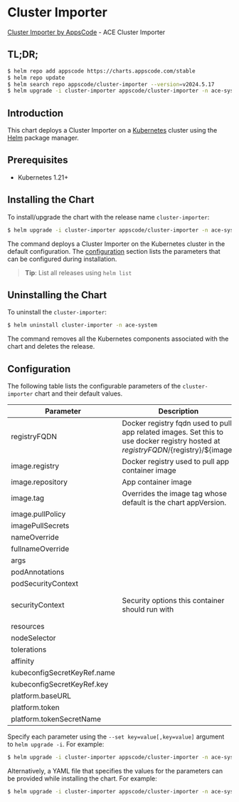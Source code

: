 # Cluster Importer

[Cluster Importer by AppsCode](https://github.com/bytebuilders) - ACE Cluster Importer

## TL;DR;

```bash
$ helm repo add appscode https://charts.appscode.com/stable
$ helm repo update
$ helm search repo appscode/cluster-importer --version=v2024.5.17
$ helm upgrade -i cluster-importer appscode/cluster-importer -n ace-system --create-namespace --version=v2024.5.17
```

## Introduction

This chart deploys a Cluster Importer on a [Kubernetes](http://kubernetes.io) cluster using the [Helm](https://helm.sh) package manager.

## Prerequisites

- Kubernetes 1.21+

## Installing the Chart

To install/upgrade the chart with the release name `cluster-importer`:

```bash
$ helm upgrade -i cluster-importer appscode/cluster-importer -n ace-system --create-namespace --version=v2024.5.17
```

The command deploys a Cluster Importer on the Kubernetes cluster in the default configuration. The [configuration](#configuration) section lists the parameters that can be configured during installation.

> **Tip**: List all releases using `helm list`

## Uninstalling the Chart

To uninstall the `cluster-importer`:

```bash
$ helm uninstall cluster-importer -n ace-system
```

The command removes all the Kubernetes components associated with the chart and deletes the release.

## Configuration

The following table lists the configurable parameters of the `cluster-importer` chart and their default values.

|          Parameter          |                                                             Description                                                              |                                                                    Default                                                                     |
|-----------------------------|--------------------------------------------------------------------------------------------------------------------------------------|------------------------------------------------------------------------------------------------------------------------------------------------|
| registryFQDN                | Docker registry fqdn used to pull app related images. Set this to use docker registry hosted at ${registryFQDN}/${registry}/${image} | <code>ghcr.io</code>                                                                                                                           |
| image.registry              | Docker registry used to pull app container image                                                                                     | <code>appscode</code>                                                                                                                          |
| image.repository            | App container image                                                                                                                  | <code>ace</code>                                                                                                                               |
| image.tag                   | Overrides the image tag whose default is the chart appVersion.                                                                       | <code>""</code>                                                                                                                                |
| image.pullPolicy            |                                                                                                                                      | <code>Always</code>                                                                                                                            |
| imagePullSecrets            |                                                                                                                                      | <code>[]</code>                                                                                                                                |
| nameOverride                |                                                                                                                                      | <code>""</code>                                                                                                                                |
| fullnameOverride            |                                                                                                                                      | <code>""</code>                                                                                                                                |
| args                        |                                                                                                                                      | <code>[]</code>                                                                                                                                |
| podAnnotations              |                                                                                                                                      | <code>{}</code>                                                                                                                                |
| podSecurityContext          |                                                                                                                                      | <code>{}</code>                                                                                                                                |
| securityContext             | Security options this container should run with                                                                                      | <code>{"allowPrivilegeEscalation":false,"capabilities":{"drop":["ALL"]},"runAsNonRoot":true,"seccompProfile":{"type":"RuntimeDefault"}}</code> |
| resources                   |                                                                                                                                      | <code>{}</code>                                                                                                                                |
| nodeSelector                |                                                                                                                                      | <code>{}</code>                                                                                                                                |
| tolerations                 |                                                                                                                                      | <code>[]</code>                                                                                                                                |
| affinity                    |                                                                                                                                      | <code>{}</code>                                                                                                                                |
| kubeconfigSecretKeyRef.name |                                                                                                                                      | <code>""</code>                                                                                                                                |
| kubeconfigSecretKeyRef.key  |                                                                                                                                      | <code>""</code>                                                                                                                                |
| platform.baseURL            |                                                                                                                                      | <code>""</code>                                                                                                                                |
| platform.token              |                                                                                                                                      | <code>""</code>                                                                                                                                |
| platform.tokenSecretName    |                                                                                                                                      | <code>""</code>                                                                                                                                |


Specify each parameter using the `--set key=value[,key=value]` argument to `helm upgrade -i`. For example:

```bash
$ helm upgrade -i cluster-importer appscode/cluster-importer -n ace-system --create-namespace --version=v2024.5.17 --set registryFQDN=ghcr.io
```

Alternatively, a YAML file that specifies the values for the parameters can be provided while
installing the chart. For example:

```bash
$ helm upgrade -i cluster-importer appscode/cluster-importer -n ace-system --create-namespace --version=v2024.5.17 --values values.yaml
```
